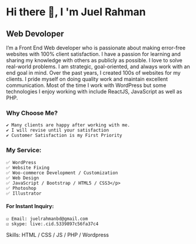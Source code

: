   

<h1>Hi there 👋,  I 'm Juel Rahman</h1>
<h2>Web Devoloper</h2>

<p>I’m a Front End Web developer who is passionate about making error-free websites with 100% client satisfaction. I have a passion for learning and sharing my knowledge with others as publicly as possible. I love to solve real-world problems. I am strategic, goal-oriented, and always work with an end goal in mind. Over the past years, I created 100s of websites for my clients. I pride myself on doing quality work and maintain excellent communication. Most of the time I work with WordPress but some technologies I enjoy working with include ReactJS, JavaScript as well as PHP.</p>

<h3>Why Choose Me?</h3>

	✔ Many clients are happy after working with me.
	✔ I will revise until your satisfaction
	✔ Customer Satisfaction is my First Priority

<h3>My Service:</h3>

	✅ WordPress 
	✅ Website Fixing 
	✅ Woo-commerce Development / Customization 
	✅ Web Design 
	✅ JavaScript / Bootstrap / HTML5 / CSS3</p>
	✅ Photoshop
	✅ Illustrator

<h4>For Instant Inquiry:</h4>


	☑ Email: juelrahmanbd@gmail.com
	☑ skype: live:.cid.5339897c56fa37c4


<p>Skills:  HTML / CSS / JS / PHP / Wordpress</p>
